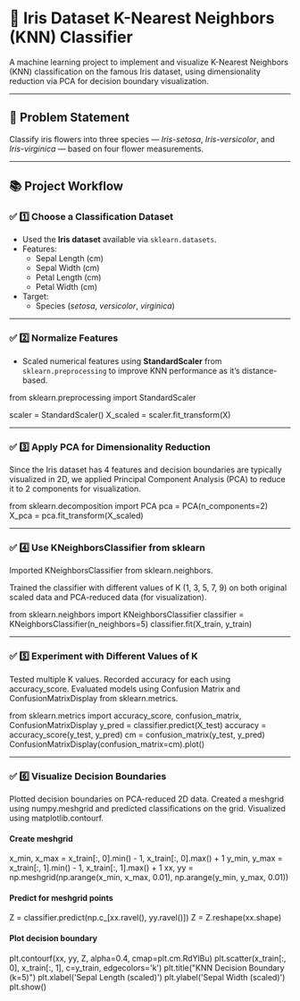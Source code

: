 # 🌸 Iris Dataset K-Nearest Neighbors (KNN) Classifier

A machine learning project to implement and visualize K-Nearest Neighbors (KNN) classification on the famous Iris dataset, using dimensionality reduction via PCA for decision boundary visualization.

---

## 📌 Problem Statement  

Classify iris flowers into three species — *Iris-setosa*, *Iris-versicolor*, and *Iris-virginica* — based on four flower measurements.

---

## 📚 Project Workflow  

### ✅ 1️⃣ Choose a Classification Dataset  

- Used the **Iris dataset** available via `sklearn.datasets`.
- Features:
  - Sepal Length (cm)
  - Sepal Width (cm)
  - Petal Length (cm)
  - Petal Width (cm)
- Target:
  - Species (*setosa*, *versicolor*, *virginica*)

---

### ✅ 2️⃣ Normalize Features  

- Scaled numerical features using **StandardScaler** from `sklearn.preprocessing` to improve KNN performance as it’s distance-based.


from sklearn.preprocessing import StandardScaler

scaler = StandardScaler()
X_scaled = scaler.fit_transform(X)

---

### ✅ 3️⃣ Apply PCA for Dimensionality Reduction

Since the Iris dataset has 4 features and decision boundaries are typically visualized in 2D, we applied Principal Component Analysis (PCA) to reduce it to 2 components for visualization.

from sklearn.decomposition import PCA
pca = PCA(n_components=2)
X_pca = pca.fit_transform(X_scaled)

---

### ✅ 4️⃣ Use KNeighborsClassifier from sklearn

Imported KNeighborsClassifier from sklearn.neighbors.

Trained the classifier with different values of K (1, 3, 5, 7, 9) on both original scaled data and PCA-reduced data (for visualization).

from sklearn.neighbors import KNeighborsClassifier
classifier = KNeighborsClassifier(n_neighbors=5)
classifier.fit(X_train, y_train)

---

### ✅ 5️⃣ Experiment with Different Values of K

Tested multiple K values.
Recorded accuracy for each using accuracy_score.
Evaluated models using Confusion Matrix and ConfusionMatrixDisplay from sklearn.metrics.

from sklearn.metrics import accuracy_score, confusion_matrix, ConfusionMatrixDisplay
y_pred = classifier.predict(X_test)
accuracy = accuracy_score(y_test, y_pred)
cm = confusion_matrix(y_test, y_pred)
ConfusionMatrixDisplay(confusion_matrix=cm).plot()

---

### ✅ 6️⃣ Visualize Decision Boundaries
Plotted decision boundaries on PCA-reduced 2D data.
Created a meshgrid using numpy.meshgrid and predicted classifications on the grid.
Visualized using matplotlib.contourf.

#### Create meshgrid
x_min, x_max = x_train[:, 0].min() - 1, x_train[:, 0].max() + 1
y_min, y_max = x_train[:, 1].min() - 1, x_train[:, 1].max() + 1
xx, yy = np.meshgrid(np.arange(x_min, x_max, 0.01),
                     np.arange(y_min, y_max, 0.01))

#### Predict for meshgrid points
Z = classifier.predict(np.c_[xx.ravel(), yy.ravel()])
Z = Z.reshape(xx.shape)

#### Plot decision boundary
plt.contourf(xx, yy, Z, alpha=0.4, cmap=plt.cm.RdYlBu)
plt.scatter(x_train[:, 0], x_train[:, 1], c=y_train, edgecolors='k')
plt.title("KNN Decision Boundary (k=5)")
plt.xlabel('Sepal Length (scaled)')
plt.ylabel('Sepal Width (scaled)')
plt.show()





